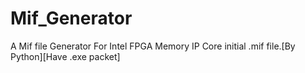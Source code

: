 # Mif_Generator
A Mif file Generator For Intel FPGA Memory IP Core initial .mif file.[By Python][Have .exe packet]
